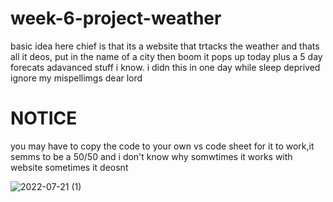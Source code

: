 # week-6-project-weather

basic idea here chief is that its a website that trtacks the weather and thats all it deos, put in the name of a city then boom it pops up today plus a 5 day forecats adavanced stuff i know. i didn this in one day while sleep deprived ignore my mispellimgs dear lord 


# NOTICE
you may have to copy the code to your own vs code sheet for it to work,it semms to be a 50/50 and i don't know why somwtimes it works with website sometimes it deosnt 

![2022-07-21 (1)](https://user-images.githubusercontent.com/106626454/180330148-b006142b-8077-409f-8a26-90ab75ade69f.png)
